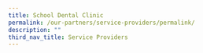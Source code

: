 ```yaml
---
title: School Dental Clinic
permalink: /our-partners/service-providers/permalink/
description: ""
third_nav_title: Service Providers
---
```

